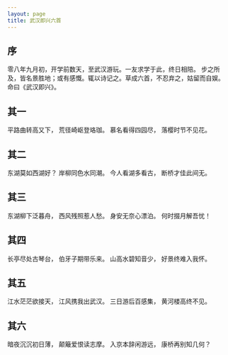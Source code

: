 ```yaml
---
layout: page
title: 武汉即兴六首
---
```


## 序

零八年九月初，开学前数天，至武汉游玩。一友求学于此，终日相陪。
步之所及，皆名景胜地；或有感慨。辄以诗记之。草成六首，不忍弃之，姑留而自娱。
命曰《武汉即兴》。

## 其一

平路曲转高又下，
荒径崎岖登珞珈。
慕名看得四园尽，
落樱时节不见花。

## 其二

东湖莫如西湖好？
岸柳同色水同潮。
今人看湖多看古，
断桥才佳此间无。

## 其三

东湖柳下泛暮舟，
西风残照惹人愁。
身安无奈心漂泊。
何时掇月解吾忧！

## 其四

长亭尽处古琴台，
伯牙子期带乐来。
山高水碧知音少，
好景终难入我怀。

## 其五

江水茫茫欲接天，
江风携我出武汉。
三日游后百感集，
黄河楼高终不见。

## 其六

暗夜沉沉初日薄，
颠簸爱恨读志摩。
入京本辞闲游远，
康桥再别知几何？